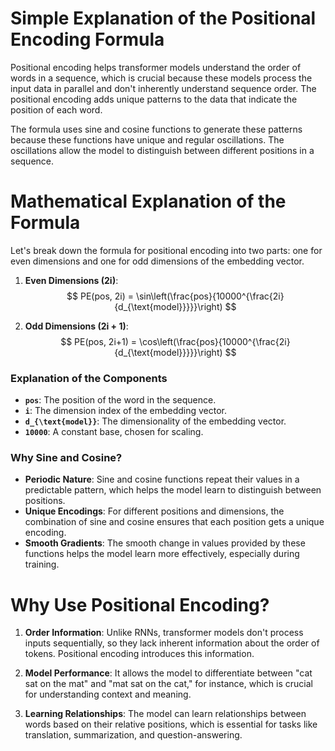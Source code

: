# Simple Explanation of the Positional Encoding Formula

Positional encoding helps transformer models understand the order of words in a sequence, which is crucial because these models process the input data in parallel and don't inherently understand sequence order. The positional encoding adds unique patterns to the data that indicate the position of each word.

The formula uses sine and cosine functions to generate these patterns because these functions have unique and regular oscillations. The oscillations allow the model to distinguish between different positions in a sequence.

# Mathematical Explanation of the Formula

Let's break down the formula for positional encoding into two parts: one for even dimensions and one for odd dimensions of the embedding vector.

1. **Even Dimensions (2i)**:
   $$ PE(pos, 2i) = \sin\left(\frac{pos}{10000^{\frac{2i}{d_{\text{model}}}}}\right) $$

2. **Odd Dimensions (2i + 1)**:
   $$ PE(pos, 2i+1) = \cos\left(\frac{pos}{10000^{\frac{2i}{d_{\text{model}}}}}\right) $$

### Explanation of the Components

- **`pos`**: The position of the word in the sequence.
- **`i`**: The dimension index of the embedding vector.
- **`d_{\text{model}}`**: The dimensionality of the embedding vector.
- **`10000`**: A constant base, chosen for scaling.

### Why Sine and Cosine?

- **Periodic Nature**: Sine and cosine functions repeat their values in a predictable pattern, which helps the model learn to distinguish between positions.
- **Unique Encodings**: For different positions and dimensions, the combination of sine and cosine ensures that each position gets a unique encoding.
- **Smooth Gradients**: The smooth change in values provided by these functions helps the model learn more effectively, especially during training.

# Why Use Positional Encoding?

1. **Order Information**: Unlike RNNs, transformer models don't process inputs sequentially, so they lack inherent information about the order of tokens. Positional encoding introduces this information.

2. **Model Performance**: It allows the model to differentiate between "cat sat on the mat" and "mat sat on the cat," for instance, which is crucial for understanding context and meaning.

3. **Learning Relationships**: The model can learn relationships between words based on their relative positions, which is essential for tasks like translation, summarization, and question-answering.
